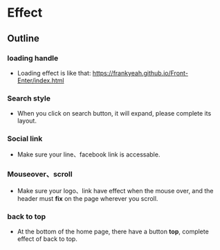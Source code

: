<h1>
Effect
</h1>

<h2>
Outline
</h2>

### loading handle

<p>

*  Loading effect is like that: https://frankyeah.github.io/Front-Enter/index.html

</p>

### Search style

<p>

*  When you click on search button, it will expand, please complete its layout.

</p>

### Social link

<p>

*  Make sure your line、facebook link is accessable.

</p>

### Mouseover、scroll

<p>

*  Make sure your logo、link have effect when the mouse over, and the header must **fix** on the page wherever you scroll.

</p>

### back to top

<p>

*  At the bottom of the home page, there have a button **top**, complete effect of back to top.

</p>
